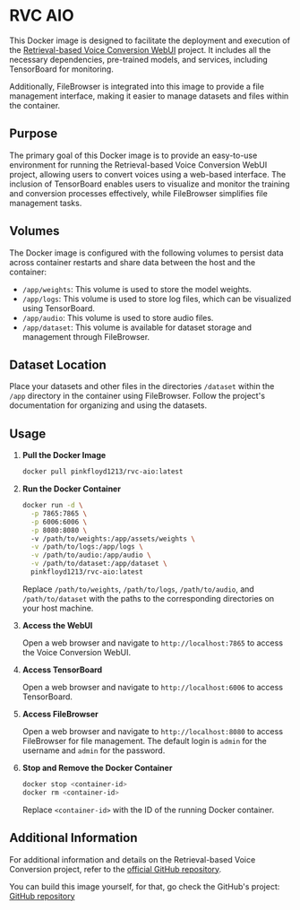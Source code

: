 # RVC AIO

This Docker image is designed to facilitate the deployment and execution of the [Retrieval-based Voice Conversion WebUI](https://github.com/RVC-Project/Retrieval-based-Voice-Conversion-WebUI) project. It includes all the necessary dependencies, pre-trained models, and services, including TensorBoard for monitoring.

Additionally, FileBrowser is integrated into this image to provide a file management interface, making it easier to manage datasets and files within the container.

## Purpose

The primary goal of this Docker image is to provide an easy-to-use environment for running the Retrieval-based Voice Conversion WebUI project, allowing users to convert voices using a web-based interface. The inclusion of TensorBoard enables users to visualize and monitor the training and conversion processes effectively, while FileBrowser simplifies file management tasks.

## Volumes

The Docker image is configured with the following volumes to persist data across container restarts and share data between the host and the container:

- `/app/weights`: This volume is used to store the model weights.
- `/app/logs`: This volume is used to store log files, which can be visualized using TensorBoard.
- `/app/audio`: This volume is used to store audio files.
- `/app/dataset`: This volume is available for dataset storage and management through FileBrowser.

## Dataset Location

Place your datasets and other files in the directories `/dataset` within the `/app` directory in the container using FileBrowser. Follow the project's documentation for organizing and using the datasets.

## Usage

1. **Pull the Docker Image**

   ```sh
   docker pull pinkfloyd1213/rvc-aio:latest
   ```

2. **Run the Docker Container**

   ```sh
   docker run -d \
     -p 7865:7865 \
     -p 6006:6006 \
     -p 8080:8080 \ 
     -v /path/to/weights:/app/assets/weights \
     -v /path/to/logs:/app/logs \
     -v /path/to/audio:/app/audio \
     -v /path/to/dataset:/app/dataset \
     pinkfloyd1213/rvc-aio:latest
   ```

   Replace `/path/to/weights`, `/path/to/logs`, `/path/to/audio`, and `/path/to/dataset` with the paths to the corresponding directories on your host machine.

3. **Access the WebUI**

   Open a web browser and navigate to `http://localhost:7865` to access the Voice Conversion WebUI.

4. **Access TensorBoard**

   Open a web browser and navigate to `http://localhost:6006` to access TensorBoard.

5. **Access FileBrowser**

   Open a web browser and navigate to `http://localhost:8080` to access FileBrowser for file management. The default login is `admin` for the username and `admin` for the password.

6. **Stop and Remove the Docker Container**

   ```sh
   docker stop <container-id>
   docker rm <container-id>
   ```

   Replace `<container-id>` with the ID of the running Docker container.

## Additional Information

For additional information and details on the Retrieval-based Voice Conversion project, refer to the [official GitHub repository](https://github.com/RVC-Project/Retrieval-based-Voice-Conversion-WebUI).

You can build this image yourself, for that, go check the GitHub's project: [GitHub repository](https://github.com/PinkFloyd1213/RVC-AIO)
